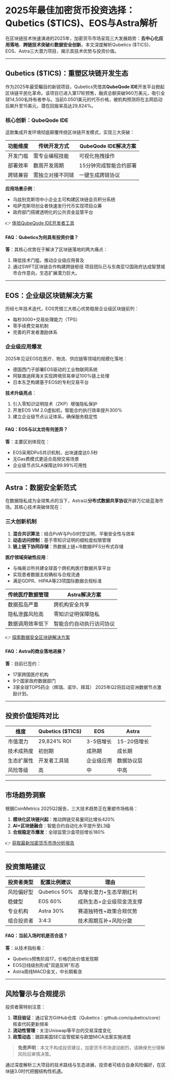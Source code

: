 # 2025年最佳加密货币投资选择：Qubetics ($TICS)、EOS与Astra解析

在区块链技术快速演进的2025年，加密货币市场呈现三大发展趋势：**去中心化应用落地**、**跨链技术突破**和**数据安全创新**。本文深度解析Qubetics ($TICS)、EOS、Astra三大潜力项目，揭示其技术优势与投资价值。

---

## Qubetics ($TICS)：重塑区块链开发生态

作为2025年最受瞩目的新锐项目，Qubetics凭借其**QubeQode IDE**开发平台掀起区块链平民化革命。该项目已进入第17轮预售，融资总额突破960万美元，吸引全球14,500名持有者参与。当前0.0501美元的代币价格，被机构预测将在主网启动后飙升至15美元，潜在回报率高达29,824%。

### 核心创新：QubeQode IDE

这款集成开发环境彻底颠覆传统区块链开发模式，实现三大突破：

| 功能维度       | 传统开发方式               | QubeQode IDE解决方案         |
|----------------|--------------------------|----------------------------|
| 开发门槛       | 需专业编程技能             | 可视化拖拽操作               |
| 部署效率       | 数周开发周期               | 15分钟完成智能合约部署        |
| 跨链兼容       | 需独立对接不同链           | 一键生成跨链协议             |

**应用场景示例**：
- 乌兹别克斯坦中小企业主可构建区块链会员积分系统
- 哈萨克斯坦创业者快速发行代币实现项目众筹
- 政府部门搭建透明化的公共资金监管平台

👉 [体验QubeQode IDE开发者工具](https://bit.ly/okx_welcome)

#### FAQ：Qubetics为何具有投资价值？
**答**：其核心优势在于解决了区块链落地的两大痛点：
1. 降低技术门槛，推动企业级应用普及
2. 通过SWFT区块链合作构建跨链枢纽
项目团队已与东南亚12国政府达成智慧城市合作意向，生态扩展潜力巨大。

---

## EOS：企业级区块链解决方案

历经七年技术迭代，EOS凭借三大核心优势稳居企业级区块链前列：
- 每秒3000+交易处理能力（TPS）
- 零手续费交易机制
- 完善的开发者激励体系

### 企业级应用爆发
2025年见证EOS在医疗、物流、供应链等领域的规模化落地：
- 德国西门子部署EOS驱动的工业物联网系统
- 阿联酋迪拜海关实现跨境贸易单证100%链上处理
- 日本东芝构建基于EOS的专利交易平台

**技术升级亮点**：
1. 引入零知识证明技术（ZKP）增强隐私保护
2. 开发EOS VM 2.0虚拟机，智能合约执行效率提升300%
3. 建立企业级节点认证体系，确保服务稳定性

#### FAQ：EOS与以太坊有何差异？
**答**：主要区别体现在：
- EOS采用DPoS共识机制，出块速度达0.5秒
- 无Gas费模式更适合高频交易场景
- 企业级节点SLA保障达99.99%可用性

---

## Astra：数据安全新范式

在数据隐私成为全球焦点的当下，Astra以**分布式数据共享协议**开辟万亿级蓝海市场。其核心技术突破体现在：

### 三大创新机制
1. **混合共识算法**：结合PoW与PoSt时空证明，平衡安全性与效率
2. **动态访问控制**：基于零知识证明的细粒度权限管理
3. **链上链下协同存储**：热数据上链+冷数据IPFS分布式存储

**医疗领域突破性应用**：
- 与梅奥诊所共建全球首个跨机构医疗数据共享平台
- 实现患者数据主权确权与合规流通
- 满足GDPR、HIPAA等23项国际数据合规标准

| 传统医疗数据管理       | Astra解决方案               |
|----------------------|---------------------------|
| 数据孤岛严重           | 跨机构安全共享             |
| 隐私泄露风险高         | 零知识证明保障隐私         |
| 数据调用效率低下       | 智能合约自动执行访问协议    |

👉 [探索数据安全区块链解决方案](https://bit.ly/okx_welcome)

#### FAQ：Astra的商业落地进展？
**答**：目前已签约：
- 17家跨国医疗机构
- 9个国家政府数据部门
- 3家全球TOP5药企（辉瑞、诺华、拜耳）
2025年Q2将启动亚洲数据节点激励计划。

---

## 投资价值矩阵对比

| 维度         | Qubetics ($TICS) | EOS       | Astra     |
|--------------|------------------|-----------|-----------|
| 市值潜力     | 29,824% ROI      | 3-5倍增长 | 15-20倍增长|
| 技术成熟度   | 初创期           | 成熟期    | 成长期    |
| 生态扩展性   | 开发者工具链     | 企业级应用| 数据协议层|
| 风险等级     | 高               | 中        | 中高      |

---

## 市场趋势洞察

根据CoinMetrics 2025Q2报告，三大技术趋势正在重塑市场格局：
1. **模块化区块链兴起**：推动跨链交易量同比增长420%
2. **AI+区块链融合**：智能合约自动化水平提升至L3级
3. **合规稳定币爆发**：全球监管沙盒项目增长180%

👉 [获取最新加密货币市场分析报告](https://bit.ly/okx_welcome)

---

## 投资策略建议

| 投资者类型     | 配置比例建议 | 理由                             |
|----------------|--------------|----------------------------------|
| 风险偏好型     | Qubetics 50% | 高增长潜力+生态早期红利          |
| 稳健型         | EOS 60%      | 成熟生态+企业级现金流支撑        |
| 专业机构       | Astra 30%    | 赛道独特性+政策合规优势          |
| 组合投资者     | 3:4:3        | 技术周期互补+风险分散            |

#### FAQ：当前入场时机是否合适？
**答**：从技术指标看：
- Qubetics预售阶段17，价格仍处价值发现期
- EOS日线级别形成"双底反转"形态
- Astra周线MACD金叉，中长期看涨

---

## 风险警示与合规提示

投资者需特别注意：
1. **项目验证**：通过官方GitHub仓库（Qubetics：github.com/qubetics/core）核查代码更新频率
2. **流动性管理**：关注Uniswap等平台的交易深度变化
3. **政策动态**：跟踪美国SEC监管框架与欧盟MiCA法案实施进度

> **免责声明**：本文不构成投资建议，加密货币市场波动剧烈，请确保充分理解风险后审慎决策。

通过深度解析三大项目的技术路线与生态进展，投资者可结合自身风险偏好，在区块链3.0时代把握结构性机遇。